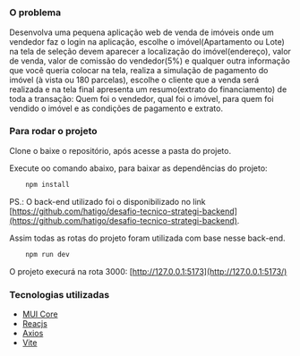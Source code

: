# 

### O problema

Desenvolva uma pequena aplicação web de venda de imóveis onde um vendedor faz o login na aplicação, escolhe o imóvel(Apartamento ou Lote) na tela de seleção devem aparecer a localização do imóvel(endereço), valor de venda, valor de comissão do vendedor(5%) e qualquer outra informação que você queria colocar na tela, realiza a simulação de pagamento do imóvel (à vista ou 180 parcelas), escolhe o cliente que a venda será realizada e na tela final apresenta um resumo(extrato do financiamento) de toda a transação: Quem foi o vendedor, qual foi o imóvel, para quem foi vendido o imóvel e as condições de pagamento e extrato.

### Para rodar o projeto

Clone o baixe o repositório, após acesse a pasta do projeto.

Execute oo comando abaixo, para baixar as dependências do projeto: 

```bash
    npm install
```

PS.: O back-end utilizado foi o disponibilizado no link [https://github.com/hatigo/desafio-tecnico-strategi-backend](https://github.com/hatigo/desafio-tecnico-strategi-backend).

Assim todas as rotas do projeto foram utilizada com base nesse back-end.

```bash
    npm run dev
```

O projeto execurá na rota 3000: [http://127.0.0.1:5173](http://127.0.0.1:5173/)

### Tecnologias utilizadas
- [MUI Core](https://mui.com/)
- [Reacjs](https://react.dev/)
- [Axios](https://axios-http.com/docs/intro)
- [Vite](https://vitejs.dev/)
